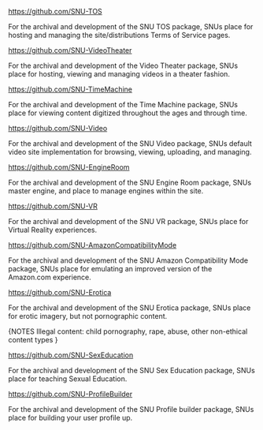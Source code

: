 https://github.com/SNU-TOS

For the archival and development of the SNU TOS package, SNUs place for hosting and managing the site/distributions Terms of Service pages.

https://github.com/SNU-VideoTheater

For the archival and development of the Video Theater package, SNUs place for hosting, viewing and managing videos in a theater fashion.

https://github.com/SNU-TimeMachine

For the archival and development of the Time Machine package, SNUs place for viewing content digitized throughout the ages and through time.

https://github.com/SNU-Video

For the archival and development of the SNU Video package, SNUs default video site implementation for browsing, viewing, uploading, and managing.

https://github.com/SNU-EngineRoom

For the archival and development of the SNU Engine Room package, SNUs master engine, and place to manage engines within the site.

https://github.com/SNU-VR

For the archival and development of the SNU VR package, SNUs place for Virtual Reality experiences.

https://github.com/SNU-AmazonCompatibilityMode

For the archival and development of the SNU Amazon Compatibility Mode package, SNUs place for emulating an improved version of the Amazon.com experience.

https://github.com/SNU-Erotica

For the archival and development of the SNU Erotica package, SNUs place for erotic imagery, but not pornographic content.

{NOTES
Illegal content: child pornography, rape, abuse, other non-ethical content types
}

https://github.com/SNU-SexEducation

For the archival and development of the SNU Sex Education package, SNUs place for teaching Sexual Education.

https://github.com/SNU-ProfileBuilder

For the archival and development of the SNU Profile builder package, SNUs place for building your user profile up.

